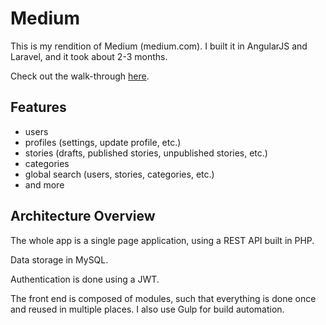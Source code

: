 # Medium

This is my rendition of Medium (medium.com). I built it in AngularJS and Laravel, and it took about 2-3 months.

Check out the walk-through [here](https://www.youtube.com/watch?v=n-vsNmj5AcY&feature=youtu.be).

## Features
- users
- profiles (settings, update profile, etc.)
- stories (drafts, published stories, unpublished stories, etc.)
- categories 
- global search (users, stories, categories, etc.)
- and more

## Architecture Overview

The whole app is a single page application, using a REST API built in PHP.

Data storage in MySQL.

Authentication is done using a JWT.

The front end is composed of modules, such that everything is done once and reused in multiple places. I also use Gulp for build automation.
